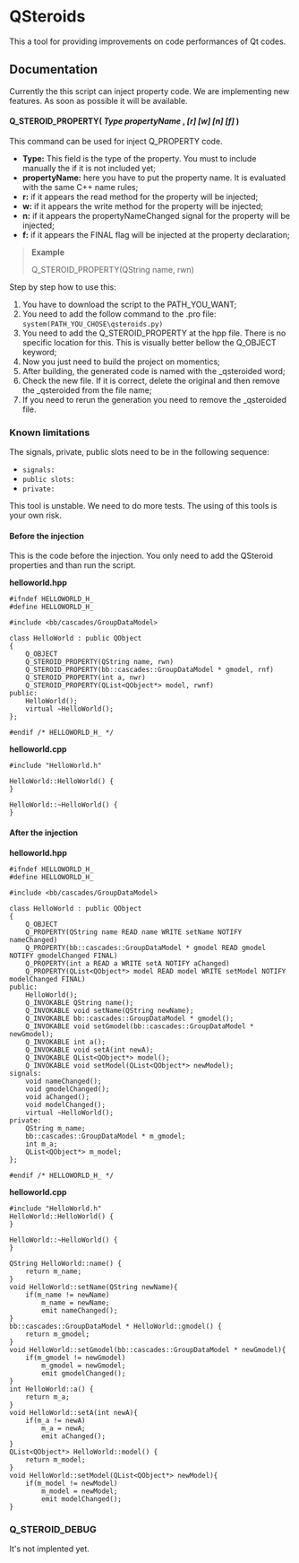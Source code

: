 # QSteroids

This a tool for providing improvements on code performances of Qt codes.

## Documentation
Currently the this script can inject property code. We are implementing new features. As soon as possible it will be available.

#### Q\_STEROID\_PROPERTY(  _Type_ _propertyName_ ,  _[r]_ _[w]_ _[n]_ _[f]_  )
This command can be used for inject Q\_PROPERTY code.

* **Type:** This field is the type of the property. You must to include manually the if it is not included yet;
* **propertyName:** here you have to put the property name. It is evaluated with the same C++ name rules;
* **r:** if it appears the read method for the property will be injected;
* **w:** if it appears the write method for the property will be injected;
* **n:** if it appears the propertyNameChanged signal for the property will be injected;
* **f:** if it appears the FINAL flag will be injected at the property declaration;

> **Example**
>
> Q\_STEROID\_PROPERTY(QString name, rwn)

Step by step how to use this:

1. You have to download the script to the PATH\_YOU\_WANT;
2. You need to add the follow command to the .pro file: ```system(PATH_YOU_CHOSE\qsteroids.py)```
3. You need to add the Q_STEROID_PROPERTY at the hpp file. There is no specific location for this. This is visually better bellow the Q_OBJECT keyword; 
4. Now you just need to build the project on momentics;
5. After building, the generated code is named with the _qsteroided word;
6. Check the new file. If it is correct, delete the original and then remove the _qsteroided from the file name;
7. If you need to rerun the generation you need to remove the _qsteroided file. 

### Known limitations
The signals, private, public slots need to be in the following sequence:

* ```signals:```
* ```public slots:```
* ```private:```

This tool is unstable. We need to do more tests. The using of this tools is your own risk.

#### Before the injection
This is the code before the injection. You only need to add the QSteroid properties and than run the script.

**helloworld.hpp**
	
	#ifndef HELLOWORLD_H_
	#define HELLOWORLD_H_

	#include <bb/cascades/GroupDataModel>

	class HelloWorld : public QObject
	{
		Q_OBJECT
		Q_STEROID_PROPERTY(QString name, rwn)
		Q_STEROID_PROPERTY(bb::cascades::GroupDataModel * gmodel, rnf)
		Q_STEROID_PROPERTY(int a, nwr)
		Q_STEROID_PROPERTY(QList<QObject*> model, rwnf)
	public:
		HelloWorld();
		virtual ~HelloWorld();
	};

	#endif /* HELLOWORLD_H_ */

**helloworld.cpp**
	
	#include "HelloWorld.h"

	HelloWorld::HelloWorld() {
	}

	HelloWorld::~HelloWorld() {
	}

#### After the injection

**helloworld.hpp**

	#ifndef HELLOWORLD_H_
	#define HELLOWORLD_H_

	#include <bb/cascades/GroupDataModel>

	class HelloWorld : public QObject
	{
		Q_OBJECT
		Q_PROPERTY(QString name READ name WRITE setName NOTIFY nameChanged)
		Q_PROPERTY(bb::cascades::GroupDataModel * gmodel READ gmodel NOTIFY gmodelChanged FINAL)
		Q_PROPERTY(int a READ a WRITE setA NOTIFY aChanged)
		Q_PROPERTY(QList<QObject*> model READ model WRITE setModel NOTIFY modelChanged FINAL)
	public:
		HelloWorld();
		Q_INVOKABLE QString name();
		Q_INVOKABLE void setName(QString newName);
		Q_INVOKABLE bb::cascades::GroupDataModel * gmodel();
		Q_INVOKABLE void setGmodel(bb::cascades::GroupDataModel * newGmodel);
		Q_INVOKABLE int a();
		Q_INVOKABLE void setA(int newA);
		Q_INVOKABLE QList<QObject*> model();
		Q_INVOKABLE void setModel(QList<QObject*> newModel);
	signals:
		void nameChanged();
		void gmodelChanged();
		void aChanged();
		void modelChanged();
		virtual ~HelloWorld();
	private:
		QString m_name;
		bb::cascades::GroupDataModel * m_gmodel;
		int m_a;
		QList<QObject*> m_model;
	};

	#endif /* HELLOWORLD_H_ */

**helloworld.cpp**

	#include "HelloWorld.h"
	HelloWorld::HelloWorld() {
	}

	HelloWorld::~HelloWorld() {
	}

	QString HelloWorld::name() {
		return m_name;
	}
	void HelloWorld::setName(QString newName){
		if(m_name != newName)
			m_name = newName;
			emit nameChanged();
	}
	bb::cascades::GroupDataModel * HelloWorld::gmodel() {
		return m_gmodel;
	}
	void HelloWorld::setGmodel(bb::cascades::GroupDataModel * newGmodel){
		if(m_gmodel != newGmodel)
			m_gmodel = newGmodel;
			emit gmodelChanged();
	}
	int HelloWorld::a() {
		return m_a;
	}
	void HelloWorld::setA(int newA){
		if(m_a != newA)
			m_a = newA;
			emit aChanged();
	}
	QList<QObject*> HelloWorld::model() {
		return m_model;
	}
	void HelloWorld::setModel(QList<QObject*> newModel){
		if(m_model != newModel)
			m_model = newModel;
			emit modelChanged();
	}

	
### Q\_STEROID\_DEBUG
It's not implented yet.